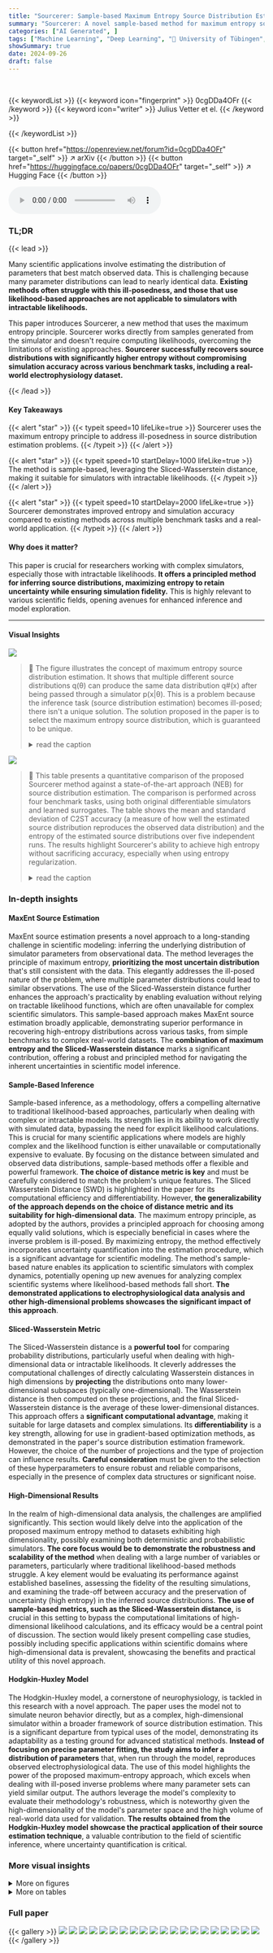 ```yaml
---
title: "Sourcerer: Sample-based Maximum Entropy Source Distribution Estimation"
summary: "Sourcerer: A novel sample-based method for maximum entropy source distribution estimation, resolving ill-posedness while maintaining simulation accuracy."
categories: ["AI Generated", ]
tags: ["Machine Learning", "Deep Learning", "🏢 University of Tübingen",]
showSummary: true
date: 2024-09-26
draft: false
---
```


<br>

{{< keywordList >}}
{{< keyword icon="fingerprint" >}} 0cgDDa4OFr {{< /keyword >}}
{{< keyword icon="writer" >}} Julius Vetter et el. {{< /keyword >}}
 
{{< /keywordList >}}

{{< button href="https://openreview.net/forum?id=0cgDDa4OFr" target="_self" >}}
↗ arXiv
{{< /button >}}
{{< button href="https://huggingface.co/papers/0cgDDa4OFr" target="_self" >}}
↗ Hugging Face
{{< /button >}}



<audio controls>
    <source src="https://ai-paper-reviewer.com/0cgDDa4OFr/podcast.wav" type="audio/wav">
    Your browser does not support the audio element.
</audio>


### TL;DR


{{< lead >}}

Many scientific applications involve estimating the distribution of parameters that best match observed data.  This is challenging because many parameter distributions can lead to nearly identical data. **Existing methods often struggle with this ill-posedness, and those that use likelihood-based approaches are not applicable to simulators with intractable likelihoods.**

This paper introduces Sourcerer, a new method that uses the maximum entropy principle. Sourcerer works directly from samples generated from the simulator and doesn't require computing likelihoods, overcoming the limitations of existing approaches. **Sourcerer successfully recovers source distributions with significantly higher entropy without compromising simulation accuracy across various benchmark tasks, including a real-world electrophysiology dataset.**

{{< /lead >}}


#### Key Takeaways

{{< alert "star" >}}
{{< typeit speed=10 lifeLike=true >}} Sourcerer uses the maximum entropy principle to address ill-posedness in source distribution estimation problems. {{< /typeit >}}
{{< /alert >}}

{{< alert "star" >}}
{{< typeit speed=10 startDelay=1000 lifeLike=true >}} The method is sample-based, leveraging the Sliced-Wasserstein distance, making it suitable for simulators with intractable likelihoods. {{< /typeit >}}
{{< /alert >}}

{{< alert "star" >}}
{{< typeit speed=10 startDelay=2000 lifeLike=true >}} Sourcerer demonstrates improved entropy and simulation accuracy compared to existing methods across multiple benchmark tasks and a real-world application. {{< /typeit >}}
{{< /alert >}}

#### Why does it matter?
This paper is crucial for researchers working with complex simulators, especially those with intractable likelihoods.  **It offers a principled method for inferring source distributions, maximizing entropy to retain uncertainty while ensuring simulation fidelity.** This is highly relevant to various scientific fields, opening avenues for enhanced inference and model exploration.

------
#### Visual Insights



![](https://ai-paper-reviewer.com/0cgDDa4OFr/figures_1_1.jpg)

> 🔼 The figure illustrates the concept of maximum entropy source distribution estimation.  It shows that multiple different source distributions q(θ) can produce the same data distribution q#(x) after being passed through a simulator p(x|θ). This is a problem because the inference task (source distribution estimation) becomes ill-posed; there isn't a unique solution. The solution proposed in the paper is to select the maximum entropy source distribution, which is guaranteed to be unique.
> <details>
> <summary>read the caption</summary>
> Figure 1: Maximum entropy source distribution estimation. Given an observed dataset D = {x1,...,xn} from some data distribution p₀(x), the source distribution estimation problem is to find the parameter distribution q(θ) that reproduces p₀(x) when passed through the simulator p(x|θ), i.e. q#(x) = ∫ p(x|θ)q(θ)dθ = p(x) for all x. This problem can be ill-posed, as there might be more than one distinct source distribution. We resolve this by targeting the maximum entropy distribution, which is unique.
> </details>





![](https://ai-paper-reviewer.com/0cgDDa4OFr/tables_5_1.jpg)

> 🔼 This table presents a quantitative comparison of the proposed Sourcerer method against a state-of-the-art approach (NEB) for source distribution estimation.  The comparison is performed across four benchmark tasks, using both original differentiable simulators and learned surrogates.  The table shows the mean and standard deviation of C2ST accuracy (a measure of how well the estimated source distribution reproduces the observed data distribution) and the entropy of the estimated source distributions over five independent runs.  The results highlight Sourcerer's ability to achieve high entropy without sacrificing accuracy, especially when using entropy regularization.
> <details>
> <summary>read the caption</summary>
> Table 1: Numerical benchmark results for Sourcerer. We show the mean and standard deviation over five runs for differentiable simulators and surrogates of Sourcerer on the benchmark tasks, and compare to NEB. All approaches achieve C2ST accuracies close to 50%. For the Sliced-Wasserstein-based approach, the entropies of the estimated sources are substantially higher (bold) with the entropy regularization (λ = 0.35 for TM, IK, SLCP, λ = 0.062 for GM, gray line in Fig. 3).
> </details>





### In-depth insights


#### MaxEnt Source Estimation
MaxEnt source estimation presents a novel approach to a long-standing challenge in scientific modeling: inferring the underlying distribution of simulator parameters from observational data.  The method leverages the principle of maximum entropy, **prioritizing the most uncertain distribution** that's still consistent with the data. This elegantly addresses the ill-posed nature of the problem, where multiple parameter distributions could lead to similar observations.  The use of the Sliced-Wasserstein distance further enhances the approach's practicality by enabling evaluation without relying on tractable likelihood functions, which are often unavailable for complex scientific simulators.  This sample-based approach makes MaxEnt source estimation broadly applicable, demonstrating superior performance in recovering high-entropy distributions across various tasks, from simple benchmarks to complex real-world datasets.  The **combination of maximum entropy and the Sliced-Wasserstein distance** marks a significant contribution, offering a robust and principled method for navigating the inherent uncertainties in scientific model inference.

#### Sample-Based Inference
Sample-based inference, as a methodology, offers a compelling alternative to traditional likelihood-based approaches, particularly when dealing with complex or intractable models.  Its strength lies in its ability to work directly with simulated data, bypassing the need for explicit likelihood calculations. This is crucial for many scientific applications where models are highly complex and the likelihood function is either unavailable or computationally expensive to evaluate. By focusing on the distance between simulated and observed data distributions, sample-based methods offer a flexible and powerful framework.  **The choice of distance metric is key** and must be carefully considered to match the problem's unique features. The Sliced Wasserstein Distance (SWD) is highlighted in the paper for its computational efficiency and differentiability. However, **the generalizability of the approach depends on the choice of distance metric and its suitability for high-dimensional data**.   The maximum entropy principle, as adopted by the authors, provides a principled approach for choosing among equally valid solutions, which is especially beneficial in cases where the inverse problem is ill-posed. By maximizing entropy, the method effectively incorporates uncertainty quantification into the estimation procedure, which is a significant advantage for scientific modeling. The method's sample-based nature enables its application to scientific simulators with complex dynamics, potentially opening up new avenues for analyzing complex scientific systems where likelihood-based methods fall short. **The demonstrated applications to electrophysiological data analysis and other high-dimensional problems showcases the significant impact of this approach**.

#### Sliced-Wasserstein Metric
The Sliced-Wasserstein distance is a **powerful tool** for comparing probability distributions, particularly useful when dealing with high-dimensional data or intractable likelihoods.  It cleverly addresses the computational challenges of directly calculating Wasserstein distances in high dimensions by **projecting** the distributions onto many lower-dimensional subspaces (typically one-dimensional).  The Wasserstein distance is then computed on these projections, and the final Sliced-Wasserstein distance is the average of these lower-dimensional distances. This approach offers a **significant computational advantage**, making it suitable for large datasets and complex simulations. Its **differentiability** is a key strength, allowing for use in gradient-based optimization methods, as demonstrated in the paper's source distribution estimation framework.  However, the choice of the number of projections and the type of projection can influence results.  **Careful consideration** must be given to the selection of these hyperparameters to ensure robust and reliable comparisons, especially in the presence of complex data structures or significant noise.

#### High-Dimensional Results
In the realm of high-dimensional data analysis, the challenges are amplified significantly.  This section would likely delve into the application of the proposed maximum entropy method to datasets exhibiting high dimensionality, possibly examining both deterministic and probabilistic simulators.  **The core focus would be to demonstrate the robustness and scalability of the method** when dealing with a large number of variables or parameters, particularly where traditional likelihood-based methods struggle.  A key element would be evaluating its performance against established baselines, assessing the fidelity of the resulting simulations, and examining the trade-off between accuracy and the preservation of uncertainty (high entropy) in the inferred source distributions.  **The use of sample-based metrics, such as the Sliced-Wasserstein distance,** is crucial in this setting to bypass the computational limitations of high-dimensional likelihood calculations, and its efficacy would be a central point of discussion. The section would likely present compelling case studies, possibly including specific applications within scientific domains where high-dimensional data is prevalent, showcasing the benefits and practical utility of this novel approach.

#### Hodgkin-Huxley Model
The Hodgkin-Huxley model, a cornerstone of neurophysiology, is tackled in this research with a novel approach.  The paper uses the model not to simulate neuron behavior directly, but as a complex, high-dimensional simulator within a broader framework of source distribution estimation.  This is a significant departure from typical uses of the model, demonstrating its adaptability as a testing ground for advanced statistical methods.  **Instead of focusing on precise parameter fitting, the study aims to infer a distribution of parameters** that, when run through the model, reproduces observed electrophysiological data. The use of this model highlights the power of the proposed maximum-entropy approach, which excels when dealing with ill-posed inverse problems where many parameter sets can yield similar output. The authors leverage the model's complexity to evaluate their methodology's robustness, which is noteworthy given the high-dimensionality of the model's parameter space and the high volume of real-world data used for validation.  **The results obtained from the Hodgkin-Huxley model showcase the practical application of their source estimation technique**, a valuable contribution to the field of scientific inference, where uncertainty quantification is critical.


### More visual insights

<details>
<summary>More on figures
</summary>


![](https://ai-paper-reviewer.com/0cgDDa4OFr/figures_2_1.jpg)

> 🔼 This figure illustrates the Sourcerer method.  It begins with a source model, q(θ), which generates samples of parameters θ. These parameters are then passed through a simulator, p(x|θ), producing samples of simulated data,  q#(x). The Sliced-Wasserstein Distance (SWD) measures the discrepancy between the simulated data (q#(x)) and the observed data distribution, p₀(x).  The goal is to find the maximum entropy distribution q(θ) that minimizes the SWD, balancing between maximizing entropy (uncertainty) and matching the observed data.
> <details>
> <summary>read the caption</summary>
> Figure 2: Overview of Sourcerer. Given a source distribution q(θ), we sample θ ~ q and simulate using p(x|θ) to obtain samples from the pushforward distribution q#(x) = ∫p(x|θ)q(θ)dθ. We maximize the entropy of the source distribution q(θ) while regularizing with a Sliced-Wasserstein distance (SWD) term between the pushforward of q# and the data distribution p₀(x) (Eq. (3)). θ and x in top right corner of boxes denote parameter space and data/observation space, respectively.
> </details>



![](https://ai-paper-reviewer.com/0cgDDa4OFr/figures_4_1.jpg)

> 🔼 Figure 3 presents a comparison of the proposed Sourcerer method against a state-of-the-art approach for source distribution estimation.  Panel (a) shows an example using a differentiable Inverse Kinematics simulator, illustrating how Sourcerer finds a higher-entropy source distribution that still accurately matches the observed data. Panel (b) presents a quantitative comparison across four benchmark tasks, showing Sourcerer's superior performance in terms of both accuracy (C2ST) and higher entropy of the estimated sources across different regularization strengths.
> <details>
> <summary>read the caption</summary>
> Figure 3: Results for the source estimation benchmark. (a) Original and estimated source and corresponding pushforward for the differentiable IK simulator (λ = 0.35). The estimated source has higher entropy than the original source that was used to generate the data. The observations (simulated with parameters from the original source) and simulations (simulated with parameters from the estimated source) match. (b) Performance of our approach for all four benchmark tasks (TM, IK, SLCP, GM) using both the original (differentiable) simulators, and learned surrogates. Source estimation is performed without (NA) and with entropy regularization for different choices of λ. For all cases, mean C2ST accuracy between observations and simulations (lower is better) as well as the mean entropy of estimated sources (higher is better) over five runs are shown together with the standard deviation. The gray line at λ = 0.35 (λ = 0.062 for GM) indicates our choice of final λ for the numerical benchmark results (Table 1).
> </details>



![](https://ai-paper-reviewer.com/0cgDDa4OFr/figures_6_1.jpg)

> 🔼 This figure displays the results of applying the Sourcerer method to two high-dimensional differentiable simulators: a deterministic SIR model and a probabilistic Lotka-Volterra model.  The plots show the Sliced-Wasserstein distance (a measure of the discrepancy between the observed data distribution and the distribution of simulations generated by the estimated source) and the entropy of the estimated source distributions for different values of the regularization parameter λ. A higher entropy indicates more uncertainty in the estimated parameters, while a lower SWD indicates a better fit to the observed data.  The figure demonstrates the impact of the entropy regularization on both the accuracy (SWD) and uncertainty (entropy) of source estimation, highlighting the ability of the method to increase the entropy of the estimated distributions without sacrificing accuracy.
> <details>
> <summary>read the caption</summary>
> Figure 4: Source estimation on differentiable simulators. For both the deterministic SIR model (a) and probabilistic Lotka-Volterra model (b), the Sliced-Wasserstein distance (lower is better) between observations and simulations as well as entropy of estimated sources (higher is better) for different choices of λ and without the entropy regularization (NA) are shown. Mean and standard deviation are computed over five runs.
> </details>



![](https://ai-paper-reviewer.com/0cgDDa4OFr/figures_8_1.jpg)

> 🔼 This figure shows the results of applying the Sourcerer method to a real-world dataset of electrophysiological recordings from the mouse motor cortex using a single-compartment Hodgkin-Huxley model.  Panel (a) compares example voltage traces from real observations, simulations using the estimated source distribution, and simulations from a uniform prior distribution.  Panels (b) and (c) show the marginal distributions of the summary statistics (used for model fitting) and the estimated parameters, respectively.  Panels (d) and (e) display the C2ST accuracy, entropy, and SWD for varying regularization strength (λ), highlighting the benefit of entropy regularization in achieving high-entropy, accurate source estimates.
> <details>
> <summary>read the caption</summary>
> Figure 5: Source estimation for the single-compartment Hodgkin-Huxley model. (a) Example voltage traces of the real observations of the motor cortex dataset, simulations from the estimated source (λ = 0.25), and samples from the uniform distribution used to train the surrogate. (b) 1D and 2D marginals for three of the five summary statistics used to perform source estimation. (c) 1D and 2D marginal distributions of the estimated source for three of the 13 simulator parameters. (d) and (e) C2ST accuracy and Sliced-Wasserstein distance (lower is better) as well as entropy of estimated sources (higher is better) for different choices of λ including λ = 0.25 (gray line) and without entropy regularization (NA). Mean and standard deviation over five runs are shown.
> </details>



![](https://ai-paper-reviewer.com/0cgDDa4OFr/figures_19_1.jpg)

> 🔼 This figure demonstrates the failure of the average posterior to represent the source distribution for a bimodal likelihood.  The average posterior is multimodal whereas the estimated source and original source are unimodal. This illustrates that simply averaging posteriors is not a reliable method for source estimation. The figure highlights that the average posterior includes modes that are not supported by the data distribution when passing through the likelihood function, showing that it is not a valid representation of the underlying source distribution.
> <details>
> <summary>read the caption</summary>
> Figure A1: Failure of the average posterior as a source distribution for the bimodal likelihood example. Each of the individual posteriors is bimodal, resulting in an average posterior with 3 modes (left), the secondary modes produce observations which are not observed in the data distribution when pushed through the likelihood (right), and should not be part of the source distribution.
> </details>



![](https://ai-paper-reviewer.com/0cgDDa4OFr/figures_20_1.jpg)

> 🔼 This figure presents the results of a source estimation benchmark comparing the proposed Sourcerer method against Neural Empirical Bayes (NEB).  Panel (a) shows an example of the original and estimated source distributions for the inverse kinematics (IK) task, highlighting the increase in entropy achieved by Sourcerer without sacrificing accuracy. Panel (b) provides a quantitative comparison across four benchmark tasks (two moons, IK, SLCP, and Gaussian mixture), demonstrating Sourcerer's superior performance in terms of both C2ST accuracy and entropy across various regularization strengths.
> <details>
> <summary>read the caption</summary>
> Figure 3: Results for the source estimation benchmark. (a) Original and estimated source and corresponding pushforward for the differentiable IK simulator (λ = 0.35). The estimated source has higher entropy than the original source that was used to generate the data. The observations (simulated with parameters from the original source) and simulations (simulated with parameters from the estimated source) match. (b) Performance of our approach for all four benchmark tasks (TM, IK, SLCP, GM) using both the original (differentiable) simulators, and learned surrogates. Source estimation is performed without (NA) and with entropy regularization for different choices of λ. For all cases, mean C2ST accuracy between observations and simulations (lower is better) as well as the mean entropy of estimated sources (higher is better) over five runs are shown together with the standard deviation. The gray line at λ = 0.35 (λ = 0.062 for GM) indicates our choice of final λ for the numerical benchmark results (Table 1).
> </details>



![](https://ai-paper-reviewer.com/0cgDDa4OFr/figures_21_1.jpg)

> 🔼 The figure displays the results of the source estimation benchmark comparing the proposed method Sourcerer to the Neural Empirical Bayes method.  Panel (a) shows a specific example for the inverse kinematics task, illustrating that the estimated source distribution has higher entropy while maintaining data fidelity compared to the original source. Panel (b) provides a quantitative comparison across four different benchmark tasks, showing Sourcerer's superior performance in terms of higher entropy in the estimated sources without compromising simulation accuracy as measured by the classifier two-sample test (C2ST). The impact of entropy regularization (λ) is also evaluated.
> <details>
> <summary>read the caption</summary>
> Figure 3: Results for the source estimation benchmark. (a) Original and estimated source and corresponding pushforward for the differentiable IK simulator (λ = 0.35). The estimated source has higher entropy than the original source that was used to generate the data. The observations (simulated with parameters from the original source) and simulations (simulated with parameters from the estimated source) match. (b) Performance of our approach for all four benchmark tasks (TM, IK, SLCP, GM) using both the original (differentiable) simulators, and learned surrogates. Source estimation is performed without (NA) and with entropy regularization for different choices of λ. For all cases, mean C2ST accuracy between observations and simulations (lower is better) as well as the mean entropy of estimated sources (higher is better) over five runs are shown together with the standard deviation. The gray line at λ = 0.35 (λ = 0.062 for GM) indicates our choice of final λ for the numerical benchmark results (Table 1).
> </details>



![](https://ai-paper-reviewer.com/0cgDDa4OFr/figures_21_2.jpg)

> 🔼 The figure displays results of the source estimation benchmark. The left panel (a) illustrates the original and estimated source distribution and the corresponding simulation results for one of the four benchmark tasks.  The right panel (b) provides a comparison of the performance of the proposed method Sourcerer against another state-of-the-art method NEB on all four benchmark tasks, evaluating both the original simulators and learned surrogates for different choices of the regularization parameter λ.
> <details>
> <summary>read the caption</summary>
> Figure 3: Results for the source estimation benchmark. (a) Original and estimated source and corresponding pushforward for the differentiable IK simulator (λ = 0.35). The estimated source has higher entropy than the original source that was used to generate the data. The observations (simulated with parameters from the original source) and simulations (simulated with parameters from the estimated source) match. (b) Performance of our approach for all four benchmark tasks (TM, IK, SLCP, GM) using both the original (differentiable) simulators, and learned surrogates. Source estimation is performed without (NA) and with entropy regularization for different choices of λ. For all cases, mean C2ST accuracy between observations and simulations (lower is better) as well as the mean entropy of estimated sources (higher is better) over five runs are shown together with the standard deviation. The gray line at λ = 0.35 (λ = 0.062 for GM) indicates our choice of final λ for the numerical benchmark results (Table 1).
> </details>



![](https://ai-paper-reviewer.com/0cgDDa4OFr/figures_22_1.jpg)

> 🔼 This figure shows the results of the source estimation benchmark comparing the proposed Sourcerer method against Neural Empirical Bayes (NEB).  The left panel (a) displays original and estimated source distributions for one task (inverse kinematics) showcasing that Sourcerer produces higher entropy estimates without sacrificing accuracy. The right panel (b) provides a summary across four benchmark tasks, showing the performance of Sourcerer with and without entropy regularization for different values of the regularization parameter λ.  The results demonstrate that Sourcerer consistently achieves higher entropy estimates with comparable or better accuracy than NEB.
> <details>
> <summary>read the caption</summary>
> Figure 3: Results for the source estimation benchmark. (a) Original and estimated source and corresponding pushforward for the differentiable IK simulator (λ = 0.35). The estimated source has higher entropy than the original source that was used to generate the data. The observations (simulated with parameters from the original source) and simulations (simulated with parameters from the estimated source) match. (b) Performance of our approach for all four benchmark tasks (TM, IK, SLCP, GM) using both the original (differentiable) simulators, and learned surrogates. Source estimation is performed without (NA) and with entropy regularization for different choices of λ. For all cases, mean C2ST accuracy between observations and simulations (lower is better) as well as the mean entropy of estimated sources (higher is better) over five runs are shown together with the standard deviation. The gray line at λ = 0.35 (λ = 0.062 for GM) indicates our choice of final λ for the numerical benchmark results (Table 1).
> </details>



![](https://ai-paper-reviewer.com/0cgDDa4OFr/figures_22_2.jpg)

> 🔼 This figure presents the results of a source estimation benchmark comparing the proposed Sourcerer method to Neural Empirical Bayes (NEB).  Panel (a) shows a specific example using the Inverse Kinematics (IK) simulator, illustrating that the estimated source distribution has higher entropy than the original, yet produces simulations matching the observations. Panel (b) provides a summary of results across four benchmark tasks (Two Moons, Inverse Kinematics, Simple Likelihood Complex Posterior, and Gaussian Mixture), comparing the methods with and without entropy regularization, and using both original and surrogate simulators.  The results demonstrate that Sourcerer achieves comparable accuracy (C2ST) to NEB while consistently obtaining higher entropy source distributions.
> <details>
> <summary>read the caption</summary>
> Figure 3: Results for the source estimation benchmark. (a) Original and estimated source and corresponding pushforward for the differentiable IK simulator (λ = 0.35). The estimated source has higher entropy than the original source that was used to generate the data. The observations (simulated with parameters from the original source) and simulations (simulated with parameters from the estimated source) match. (b) Performance of our approach for all four benchmark tasks (TM, IK, SLCP, GM) using both the original (differentiable) simulators, and learned surrogates. Source estimation is performed without (NA) and with entropy regularization for different choices of λ. For all cases, mean C2ST accuracy between observations and simulations (lower is better) as well as the mean entropy of estimated sources (higher is better) over five runs are shown together with the standard deviation. The gray line at λ = 0.35 (λ = 0.062 for GM) indicates our choice of final λ for the numerical benchmark results (Table 1).
> </details>



![](https://ai-paper-reviewer.com/0cgDDa4OFr/figures_23_1.jpg)

> 🔼 This figure compares the original source distribution used to generate the data for the SLCP benchmark task with the estimated source distribution obtained using the Sourcerer method.  The visualization shows that the estimated source distribution, while accurately reproducing the observed data distribution (in terms of the pushforward), has a higher entropy than the original source. This demonstrates Sourcerer's ability to find a distribution that maintains higher uncertainty while still maintaining consistency with observations. The visualization displays marginal distributions of the 5 parameters for both the original and estimated sources.
> <details>
> <summary>read the caption</summary>
> Figure A7: Original and estimated source distributions for the benchmark SLCP simulator. The estimated source has higher entropy than the original source.
> </details>



![](https://ai-paper-reviewer.com/0cgDDa4OFr/figures_24_1.jpg)

> 🔼 This figure visualizes the original and estimated source distributions for both the SIR and Lotka-Volterra models.  For each model, it shows 1D marginal distributions and 2D scatter plots of the parameter pairs. The key observation is that for the Lotka-Volterra model, the estimated source distribution exhibits higher entropy (more spread out) than the original source distribution. This demonstrates the Sourcerer method's ability to recover source distributions with higher entropy, while still maintaining fidelity to the observations.
> <details>
> <summary>read the caption</summary>
> Figure A8: Original and estimated source distributions for the SIR and Lotka-Volterra model. For the Lotka-Volterra model, the estimated source has higher entropy than the original source.
> </details>



![](https://ai-paper-reviewer.com/0cgDDa4OFr/figures_25_1.jpg)

> 🔼 This figure presents the results of a source estimation benchmark comparing the authors' method (Sourcerer) to Neural Empirical Bayes (NEB).  Panel (a) shows an example of the original and estimated source distributions and their corresponding pushforward distributions for a specific task (Inverse Kinematics), highlighting that Sourcerer yields a higher-entropy estimate without sacrificing accuracy. Panel (b) summarizes the results across four benchmark tasks, showing that Sourcerer consistently achieves higher entropy estimates and comparable accuracy to NEB, even when using surrogate models instead of the original differentiable simulators.
> <details>
> <summary>read the caption</summary>
> Figure 3: Results for the source estimation benchmark. (a) Original and estimated source and corresponding pushforward for the differentiable IK simulator (λ = 0.35). The estimated source has higher entropy than the original source that was used to generate the data. The observations (simulated with parameters from the original source) and simulations (simulated with parameters from the estimated source) match. (b) Performance of our approach for all four benchmark tasks (TM, IK, SLCP, GM) using both the original (differentiable) simulators, and learned surrogates. Source estimation is performed without (NA) and with entropy regularization for different choices of λ. For all cases, mean C2ST accuracy between observations and simulations (lower is better) as well as the mean entropy of estimated sources (higher is better) over five runs are shown together with the standard deviation. The gray line at λ = 0.35 (λ = 0.062 for GM) indicates our choice of final λ for the numerical benchmark results (Table 1).
> </details>



![](https://ai-paper-reviewer.com/0cgDDa4OFr/figures_26_1.jpg)

> 🔼 This figure shows the results of applying the Sourcerer method to estimate the source distribution for a single-compartment Hodgkin-Huxley model using real electrophysiological data. It compares voltage traces, summary statistics, and parameter distributions from the original recordings, the model estimated with and without entropy regularization, and a uniform distribution. It also evaluates the performance of this method using C2ST accuracy, Sliced-Wasserstein distance, and entropy.
> <details>
> <summary>read the caption</summary>
> Figure 5: Source estimation for the single-compartment Hodgkin-Huxley model. (a) Example voltage traces of the real observations of the motor cortex dataset, simulations from the estimated source (λ = 0.25), and samples from the uniform distribution used to train the surrogate. (b) 1D and 2D marginals for three of the five summary statistics used to perform source estimation. (c) 1D and 2D marginal distributions of the estimated source for three of the 13 simulator parameters. (d) and (e) C2ST accuracy and Sliced-Wasserstein distance (lower is better) as well as entropy of estimated sources (higher is better) for different choices of λ including λ = 0.25 (gray line) and without entropy regularization (NA). Mean and standard deviation over five runs are shown.
> </details>



![](https://ai-paper-reviewer.com/0cgDDa4OFr/figures_27_1.jpg)

> 🔼 This figure shows the estimated source distributions for the parameters of the Hodgkin-Huxley model obtained with and without entropy regularization.  The left panel displays the estimated source distributions when entropy regularization is applied (λ = 0.25). The right panel shows the estimated source distributions when no entropy regularization is applied. The visualization includes marginal distributions (histograms) for individual parameters along the diagonal and pairwise scatter plots for parameter pairs in the off-diagonal elements. Comparing both panels reveals that the entropy regularization helps to better explore the parameter space, leading to a more comprehensive estimate of the source distribution and potentially preventing biases from being introduced in downstream inference tasks.
> <details>
> <summary>read the caption</summary>
> Figure A11: Estimated sources using for Hodgkin-Huxley task with the entropy regularization (λ = 0.25) and without the entropy regularization. Without, many viable parameter settings are missed, which would have significant downstream effects if the learned source distribution is used as a prior distribution for inference tasks.
> </details>



</details>




<details>
<summary>More on tables
</summary>


![](https://ai-paper-reviewer.com/0cgDDa4OFr/tables_7_1.jpg)
> 🔼 This table presents a quantitative comparison of the Sourcerer algorithm against the Neural Empirical Bayes (NEB) method across four benchmark tasks.  The table displays the mean and standard deviation of the C2ST accuracy (a measure of how well the estimated source distribution reproduces the observed data) and the entropy (a measure of uncertainty) of the estimated source distributions for both differentiable simulators and surrogate models.  The results highlight the ability of Sourcerer to achieve higher entropy without sacrificing accuracy, particularly when using entropy regularization.
> <details>
> <summary>read the caption</summary>
> Table 1: Numerical benchmark results for Sourcerer. We show the mean and standard deviation over five runs for differentiable simulators and surrogates of Sourcerer on the benchmark tasks, and compare to NEB. All approaches achieve C2ST accuracies close to 50%. For the Sliced-Wasserstein-based approach, the entropies of the estimated sources are substantially higher (bold) with the entropy regularization (λ = 0.35 for TM, IK, SLCP, λ = 0.062 for GM, gray line in Fig. 3).
> </details>

![](https://ai-paper-reviewer.com/0cgDDa4OFr/tables_20_1.jpg)
> 🔼 This table presents a quantitative comparison of Sourcerer's performance against Neural Empirical Bayes (NEB) across four benchmark tasks.  It shows the mean and standard deviation of C2ST accuracy (a measure of how well the simulations match the observations) and entropy (a measure of uncertainty) for both differentiable simulators and their learned surrogates, with and without entropy regularization.  The results highlight Sourcerer's ability to achieve high entropy without sacrificing simulation fidelity, especially when entropy regularization is used.
> <details>
> <summary>read the caption</summary>
> Table 1: Numerical benchmark results for Sourcerer. We show the mean and standard deviation over five runs for differentiable simulators and surrogates of Sourcerer on the benchmark tasks, and compare to NEB. All approaches achieve C2ST accuracies close to 50%. For the Sliced-Wasserstein-based approach, the entropies of the estimated sources are substantially higher (bold) with the entropy regularization (λ = 0.35 for TM, IK, SLCP, λ = 0.062 for GM, gray line in Fig. 3).
> </details>

</details>




### Full paper

{{< gallery >}}
<img src="https://ai-paper-reviewer.com/0cgDDa4OFr/1.png" class="grid-w50 md:grid-w33 xl:grid-w25" />
<img src="https://ai-paper-reviewer.com/0cgDDa4OFr/2.png" class="grid-w50 md:grid-w33 xl:grid-w25" />
<img src="https://ai-paper-reviewer.com/0cgDDa4OFr/3.png" class="grid-w50 md:grid-w33 xl:grid-w25" />
<img src="https://ai-paper-reviewer.com/0cgDDa4OFr/4.png" class="grid-w50 md:grid-w33 xl:grid-w25" />
<img src="https://ai-paper-reviewer.com/0cgDDa4OFr/5.png" class="grid-w50 md:grid-w33 xl:grid-w25" />
<img src="https://ai-paper-reviewer.com/0cgDDa4OFr/6.png" class="grid-w50 md:grid-w33 xl:grid-w25" />
<img src="https://ai-paper-reviewer.com/0cgDDa4OFr/7.png" class="grid-w50 md:grid-w33 xl:grid-w25" />
<img src="https://ai-paper-reviewer.com/0cgDDa4OFr/8.png" class="grid-w50 md:grid-w33 xl:grid-w25" />
<img src="https://ai-paper-reviewer.com/0cgDDa4OFr/9.png" class="grid-w50 md:grid-w33 xl:grid-w25" />
<img src="https://ai-paper-reviewer.com/0cgDDa4OFr/10.png" class="grid-w50 md:grid-w33 xl:grid-w25" />
<img src="https://ai-paper-reviewer.com/0cgDDa4OFr/11.png" class="grid-w50 md:grid-w33 xl:grid-w25" />
<img src="https://ai-paper-reviewer.com/0cgDDa4OFr/12.png" class="grid-w50 md:grid-w33 xl:grid-w25" />
<img src="https://ai-paper-reviewer.com/0cgDDa4OFr/13.png" class="grid-w50 md:grid-w33 xl:grid-w25" />
<img src="https://ai-paper-reviewer.com/0cgDDa4OFr/14.png" class="grid-w50 md:grid-w33 xl:grid-w25" />
<img src="https://ai-paper-reviewer.com/0cgDDa4OFr/15.png" class="grid-w50 md:grid-w33 xl:grid-w25" />
<img src="https://ai-paper-reviewer.com/0cgDDa4OFr/16.png" class="grid-w50 md:grid-w33 xl:grid-w25" />
<img src="https://ai-paper-reviewer.com/0cgDDa4OFr/17.png" class="grid-w50 md:grid-w33 xl:grid-w25" />
<img src="https://ai-paper-reviewer.com/0cgDDa4OFr/18.png" class="grid-w50 md:grid-w33 xl:grid-w25" />
<img src="https://ai-paper-reviewer.com/0cgDDa4OFr/19.png" class="grid-w50 md:grid-w33 xl:grid-w25" />
<img src="https://ai-paper-reviewer.com/0cgDDa4OFr/20.png" class="grid-w50 md:grid-w33 xl:grid-w25" />
{{< /gallery >}}